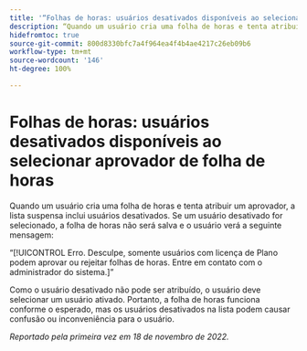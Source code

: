 ```yaml
---
title: '“Folhas de horas: usuários desativados disponíveis ao selecionar aprovador de folha de horas”'
description: “Quando um usuário cria uma folha de horas e tenta atribuir um aprovador, a lista suspensa inclui usuários desativados. Se um usuário desativado for selecionado, a folha de horas não será salva e o usuário visualizará uma mensagem de erro.”
hidefromtoc: true
source-git-commit: 800d8330bfc7a4f964ea4f4b4ae4217c26eb09b6
workflow-type: tm+mt
source-wordcount: '146'
ht-degree: 100%

---
```



# Folhas de horas: usuários desativados disponíveis ao selecionar aprovador de folha de horas

<!--
>[!NOTE]
>
>This issue was fixed on December 1, 2022.
-->

Quando um usuário cria uma folha de horas e tenta atribuir um aprovador, a lista suspensa inclui usuários desativados. Se um usuário desativado for selecionado, a folha de horas não será salva e o usuário verá a seguinte mensagem:

“[!UICONTROL Erro. Desculpe, somente usuários com licença de Plano podem aprovar ou rejeitar folhas de horas. Entre em contato com o administrador do sistema.]”

Como o usuário desativado não pode ser atribuído, o usuário deve selecionar um usuário ativado. Portanto, a folha de horas funciona conforme o esperado, mas os usuários desativados na lista podem causar confusão ou inconveniência para o usuário.

_Reportado pela primeira vez em 18 de novembro de 2022._


